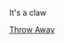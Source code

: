 It's a claw

[Throw Away](#remove_wolv_claw)

<script type="module">
    import { inventory } from "/scripts/widgets/inventory.js"
    const l_wolv_claw = "The Left Wolv Claw";

    window.addEventListener("remove_wolv_claw", (e)=>{
        inventory.removeItem(l_wolv_claw);
    }, false);
</script>